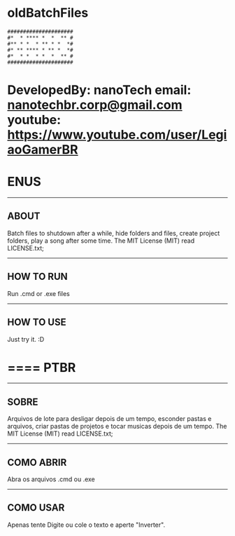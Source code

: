 # oldBatchFiles
```
#####################
#*  * **** *  *  ** #
#** * *  * ** * *  *#
#* ** **** * ** *  *#
#*  * *  * *  *  ** #
#####################
```
DevelopedBy: nanoTech
email: nanotechbr.corp@gmail.com
youtube: https://www.youtube.com/user/LegiaoGamerBR
====
ENUS
====
-------------------------------------------------------
ABOUT
-------------------------------------------------------
Batch files to shutdown after a while, hide folders and files, create project folders, play a song after some time.
The MIT License (MIT) read LICENSE.txt;	


-------------------------------------------------------
HOW TO RUN
-------------------------------------------------------
Run .cmd or .exe files

-------------------------------------------------------
HOW TO USE
-------------------------------------------------------
Just try it. :D

====
PTBR
====
-------------------------------------------------------
SOBRE
-------------------------------------------------------
Arquivos de lote para desligar depois de um tempo, esconder pastas e arquivos, criar pastas de projetos e tocar musicas depois de um tempo.
The MIT License (MIT) read LICENSE.txt;	


-------------------------------------------------------
COMO ABRIR
-------------------------------------------------------
Abra os arquivos .cmd ou .exe

-------------------------------------------------------
COMO USAR
-------------------------------------------------------
Apenas tente
Digite ou cole o texto e aperte "Inverter".
